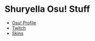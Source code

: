 # Shuryella Osu! Stuff

- [Osu! Profile](https://osu.ppy.sh/users/11103148)
- [Twitch](https://www.twitch.tv/rsurya99)
- [Skins](/skins.md)